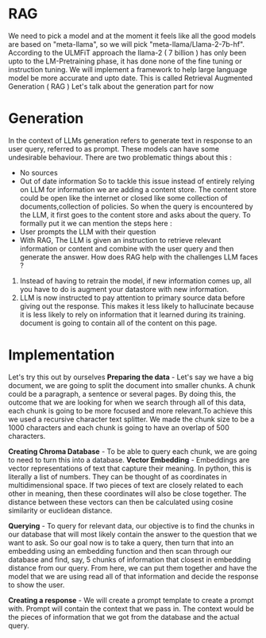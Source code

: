 # RAG
We need to pick a model and at the moment it feels like all the good models are based on "meta-llama", so we will pick "meta-llama/Llama-2-7b-hf".
According to the ULMFiT approach the llama-2 ( 7 billion ) has only been upto to the LM-Pretraining phase, it has done none of the fine tuning or instruction tuning. 
We will implement a framework to help large language model be more accurate and upto date. This is called Retrieval Augmented Generation ( RAG ) 
Let's talk about the generation part for now 
# Generation 
In the context of LLMs generation refers to generate text in response to an user query, referred to as prompt. These models can have some undesirable behaviour. 
There are two problematic things about this : 
- No sources
- Out of date information
So to tackle this issue instead of entirely relying on LLM for information we are adding a content store. The content store could be open like the internet or closed like some collection of documents,collection of policies. So when the query is encountered by the LLM, it first goes to the content store and asks about the query.
To formally put it we can mention the steps here :
- User prompts the LLM with their question
- With RAG, The LLM is given an instruction to retrieve relevant information or content and combine with the user query and then generate the answer.
How does RAG help with the challenges LLM faces ?
1. Instead of having to retrain the model, if new information comes up, all you have to do is augment your datastore with new information.
2. LLM is now instructed to pay attention to primary source data before giving out the response. This makes it less likely to hallucinate because it is less likely to rely on information that it learned during its training.
document is going to contain all of the content on this page.

# Implementation 

Let's try this out by ourselves 
**Preparing the data** - Let's say we have a big document, we are going to split the document into smaller chunks. A chunk could be a paragraph, a sentence or several pages. By doing this, the outcome that we are looking for when we search through all of this data, each chunk is going to be more focused and more relevant.To achieve this we used a recursive character text splitter. We made the chunk size to be a 1000 characters and each chunk is going to have an overlap of 500 characters.

**Creating Chroma Database** - To be able to query each chunk, we are going to need to turn this into a database.
**Vector Embedding** - Embeddings are vector representations of text that capture their meaning. In python, this is literally a list of numbers. They can be thought of as coordinates in multidimensional space. If two pieces of text are closely related to each other in meaning, then these coordinates will also be close together.
The distance between these vectors can then be calculated using cosine similarity or euclidean distance.

**Querying** - To query for relevant data, our objective is to find the chunks in our database that will most likely contain the answer to the question that we want to ask. So our goal now is to take a query, then turn that into an embedding using an embedding function and then scan through our database and find, say, 5 chunks of information that closest in embedding distance from our query. From here, we can put them together and have the model that we are using read all of that information and decide the response to show the user.

**Creating a response** - We will create a prompt template to create a prompt with. Prompt will contain the context that we pass in. The context would be the pieces of information that we got from the database and the actual query.
